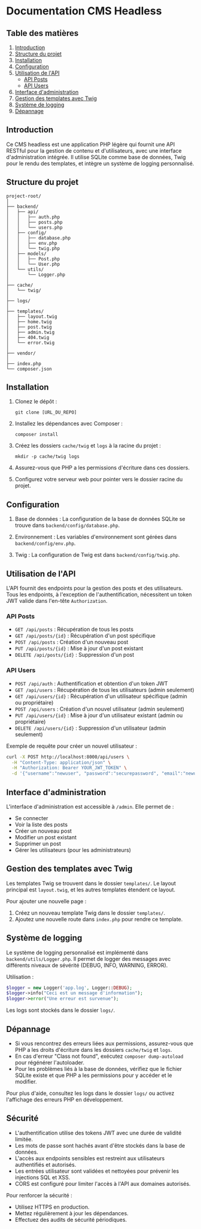 # Documentation CMS Headless

## Table des matières

1. [Introduction](#introduction)
2. [Structure du projet](#structure-du-projet)
3. [Installation](#installation)
4. [Configuration](#configuration)
5. [Utilisation de l'API](#utilisation-de-lapi)
   - [API Posts](#api-posts)
   - [API Users](#api-users)
6. [Interface d'administration](#interface-dadministration)
7. [Gestion des templates avec Twig](#gestion-des-templates-avec-twig)
8. [Système de logging](#système-de-logging)
9. [Dépannage](#dépannage)

## Introduction

Ce CMS headless est une application PHP légère qui fournit une API RESTful pour la gestion de contenu et d'utilisateurs, avec une interface d'administration intégrée. Il utilise SQLite comme base de données, Twig pour le rendu des templates, et intègre un système de logging personnalisé.

## Structure du projet

```
project-root/
│
├── backend/
│   ├── api/
│   │   ├── auth.php
│   │   ├── posts.php
│   │   └── users.php
│   ├── config/
│   │   ├── database.php
│   │   ├── env.php
│   │   └── twig.php
│   ├── models/
│   │   ├── Post.php
│   │   └── User.php
│   └── utils/
│       └── Logger.php
│
├── cache/
│   └── twig/
│
├── logs/
│
├── templates/
│   ├── layout.twig
│   ├── home.twig
│   ├── post.twig
│   ├── admin.twig
│   ├── 404.twig
│   └── error.twig
│
├── vendor/
│
├── index.php
└── composer.json
```

## Installation


1. Clonez le dépôt :
   ```
   git clone [URL_DU_REPO]
   ```

2. Installez les dépendances avec Composer :
   ```
   composer install
   ```

3. Créez les dossiers `cache/twig` et `logs` à la racine du projet :
   ```
   mkdir -p cache/twig logs
   ```

4. Assurez-vous que PHP a les permissions d'écriture dans ces dossiers.

5. Configurez votre serveur web pour pointer vers le dossier racine du projet.

## Configuration

1. Base de données : La configuration de la base de données SQLite se trouve dans `backend/config/database.php`.

2. Environnement : Les variables d'environnement sont gérées dans `backend/config/env.php`.

3. Twig : La configuration de Twig est dans `backend/config/twig.php`.

## Utilisation de l'API

L'API fournit des endpoints pour la gestion des posts et des utilisateurs. Tous les endpoints, à l'exception de l'authentification, nécessitent un token JWT valide dans l'en-tête `Authorization`.

### API Posts

- `GET /api/posts` : Récupération de tous les posts
- `GET /api/posts/{id}` : Récupération d'un post spécifique
- `POST /api/posts` : Création d'un nouveau post
- `PUT /api/posts/{id}` : Mise à jour d'un post existant
- `DELETE /api/posts/{id}` : Suppression d'un post

### API Users

- `POST /api/auth` : Authentification et obtention d'un token JWT
- `GET /api/users` : Récupération de tous les utilisateurs (admin seulement)
- `GET /api/users/{id}` : Récupération d'un utilisateur spécifique (admin ou propriétaire)
- `POST /api/users` : Création d'un nouvel utilisateur (admin seulement)
- `PUT /api/users/{id}` : Mise à jour d'un utilisateur existant (admin ou propriétaire)
- `DELETE /api/users/{id}` : Suppression d'un utilisateur (admin seulement)

Exemple de requête pour créer un nouvel utilisateur :

```bash
curl -X POST http://localhost:8000/api/users \
  -H "Content-Type: application/json" \
  -H "Authorization: Bearer YOUR_JWT_TOKEN" \
  -d '{"username":"newuser", "password":"securepassword", "email":"newuser@example.com"}'
```

## Interface d'administration

L'interface d'administration est accessible à `/admin`. Elle permet de :

- Se connecter
- Voir la liste des posts
- Créer un nouveau post
- Modifier un post existant
- Supprimer un post
- Gérer les utilisateurs (pour les administrateurs)

## Gestion des templates avec Twig
Les templates Twig se trouvent dans le dossier `templates/`. Le layout principal est `layout.twig`, et les autres templates étendent ce layout.

Pour ajouter une nouvelle page :

1. Créez un nouveau template Twig dans le dossier `templates/`.
2. Ajoutez une nouvelle route dans `index.php` pour rendre ce template.

## Système de logging

Le système de logging personnalisé est implémenté dans `backend/utils/Logger.php`. Il permet de logger des messages avec différents niveaux de sévérité (DEBUG, INFO, WARNING, ERROR).

Utilisation :

```php
$logger = new Logger('app.log', Logger::DEBUG);
$logger->info("Ceci est un message d'information");
$logger->error("Une erreur est survenue");
```

Les logs sont stockés dans le dossier `logs/`.

## Dépannage

- Si vous rencontrez des erreurs liées aux permissions, assurez-vous que PHP a les droits d'écriture dans les dossiers `cache/twig` et `logs`.
- En cas d'erreur "Class not found", exécutez `composer dump-autoload` pour régénérer l'autoloader.
- Pour les problèmes liés à la base de données, vérifiez que le fichier SQLite existe et que PHP a les permissions pour y accéder et le modifier.

Pour plus d'aide, consultez les logs dans le dossier `logs/` ou activez l'affichage des erreurs PHP en développement.

## Sécurité

- L'authentification utilise des tokens JWT avec une durée de validité limitée.
- Les mots de passe sont hachés avant d'être stockés dans la base de données.
- L'accès aux endpoints sensibles est restreint aux utilisateurs authentifiés et autorisés.
- Les entrées utilisateur sont validées et nettoyées pour prévenir les injections SQL et XSS.
- CORS est configuré pour limiter l'accès à l'API aux domaines autorisés.

Pour renforcer la sécurité :
- Utilisez HTTPS en production.
- Mettez régulièrement à jour les dépendances.
- Effectuez des audits de sécurité périodiques.